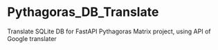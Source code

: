 # Pythagoras_DB_Translate

Translate SQLite DB for FastAPI Pythagoras Matrix project, using API of Google translater
